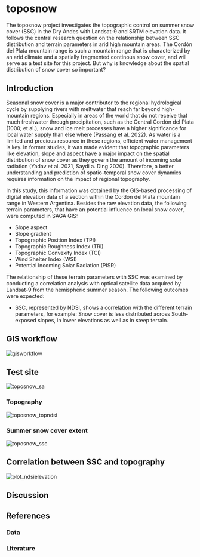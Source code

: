 # toposnow

The toposnow project investigates the topographic control on summer snow cover (SSC) in the Dry Andes with Landsat-9 and SRTM elevation data.
It follows the central research question on the relationship between SSC distribution and terrain parameters in arid high mountain areas. The Cordón del Plata mountain range is such a mountain range that is characterized by an arid climate and a spatially fragmented continous snow cover, and will serve as a test site for this project. But why is knowledge about the spatial distribution of snow cover so important?

## Introduction

Seasonal snow cover is a major contributor to the regional hydrological cycle by supplying rivers with meltwater that reach far beyond high-mountain regions. Especially in areas of the world that do not receive that much freshwater through precipitation, such as the Central Cordón del Plata (1000; et al.), snow and ice melt processes have a higher significance for local water supply than else where (Passang et al. 2022). As water is a limited and precious resource in these regions, efficient water management is key. In former studies, it was made evident that topographic parameters like elevation, slope and aspect have a major impact on the spatial distribution of snow cover as they govern the amount of incoming solar radiation (Yadav et al. 2021, Saydi a. Ding 2020). Therefore, a better understanding and prediction of spatio-temporal snow cover dynamics requires information on the impact of regional topography.

In this study, this information was obtained by the GIS-based processing of digital elevation data of a section within the Cordón del Plata mountain range in Western Argentina. Besides the raw elevation data, the following terrain parameters, that have an potential influence on local snow cover, were computed in SAGA GIS: 

- Slope aspect
- Slope gradient
- Topographic Position Index (TPI)
- Topographic Roughness Index (TRI)
- Topographic Convexity Index (TCI)
- Wind Shelter Index (WSI)
- Potential Incoming Solar Radiation (PISR)

The relationship of these terrain parameters with SSC was examined by conducting a correlation analysis with optical satellite data acquired by Landsat-9 from the hemispheric summer season. The following outcomes were expected: 

- SSC, represented by NDSI, shows a correlation with the different terrain parameters, for example: Snow cover is less distributed across South-exposed slopes, in lower elevations as well as in steep terrain.

## GIS workflow

![gisworkflow](https://user-images.githubusercontent.com/130289392/232329687-0880f44f-6b49-4d91-8481-c11c24ca568b.jpg)


## Test site

![toposnow_sa](https://user-images.githubusercontent.com/130289392/232322332-4da06a48-3942-433b-badd-313781c498e0.jpeg)



### Topography

![toposnow_topndsi](https://user-images.githubusercontent.com/130289392/232324638-73313ed9-6e32-46fc-82a7-84513c4816e3.jpeg)


### Summer snow cover extent

![toposnow_ssc](https://user-images.githubusercontent.com/130289392/232328505-5af3bc34-c971-4e18-8a2c-c69e737a99df.jpeg)


## Correlation between SSC and topography

![plot_ndsielevation](https://user-images.githubusercontent.com/130289392/232330086-bf93d2f7-1bbc-42d8-8275-aa8ae207febb.png)


## Discussion

## References

### Data

### Literature
